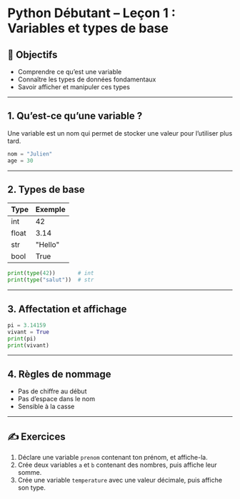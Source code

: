 # Python Débutant – Leçon 1 : Variables et types de base

## 🎯 Objectifs
- Comprendre ce qu’est une variable
- Connaître les types de données fondamentaux
- Savoir afficher et manipuler ces types

---

## 1. Qu’est-ce qu’une variable ?
Une variable est un nom qui permet de stocker une valeur pour l’utiliser plus tard.

```python
nom = "Julien"
age = 30
```

---

## 2. Types de base

| Type   | Exemple  |
|--------|----------|
| int    | 42       |
| float  | 3.14     |
| str    | "Hello"  |
| bool   | True     |

```python
print(type(42))       # int
print(type("salut"))  # str
```

---

## 3. Affectation et affichage

```python
pi = 3.14159
vivant = True
print(pi)
print(vivant)
```

---

## 4. Règles de nommage

- Pas de chiffre au début
- Pas d’espace dans le nom
- Sensible à la casse

---

## ✍️ Exercices

1. Déclare une variable `prenom` contenant ton prénom, et affiche-la.
2. Crée deux variables `a` et `b` contenant des nombres, puis affiche leur somme.
3. Crée une variable `temperature` avec une valeur décimale, puis affiche son type.
